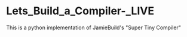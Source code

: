 # Lets_Build_a_Compiler-_LIVE
This is a python implementation of JamieBuild's "Super Tiny Compiler"
